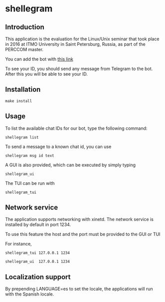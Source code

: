 # shellegram

## Introduction

This application is the evaluation for the Linux/Unix seminar that took place in 2016 at ITMO University in Saint Petersburg, Russia, as part of the PERCCOM master.

You can add the bot with [this link](https://telegram.me/sdn_evaluation_bot)

To see your ID, you should send any message from Telegram to the bot. After this you will be able to see your ID.

## Installation
 
```
make install
```

## Usage

To list the available chat IDs for our bot, type the following command:
```
shellegram list
```

To send a message to a known chat id, you can use
```
shellegram msg id text
```

A GUI is also provided, which can be executed by simply typing

```
shellegram_ui
```

The TUI can be run with

```
shellegram_tui
```

## Network service

The application supports networking with xinetd. The network service is installed by default in port 1234.

To use this feature the host and the port must be provided to the GUI or TUI

For instance,

```
shellegram_tui 127.0.0.1 1234
```

```
shellegram_ui  127.0.0.1 1234
```

## Localization support

By prepending LANGUAGE=es to set the locale, the applications will run with the Spanish locale.